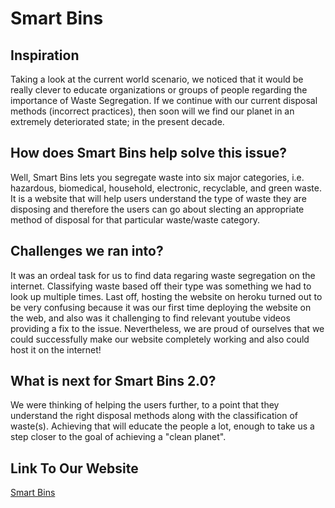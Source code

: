 # Smart Bins

## Inspiration
Taking a look at the current world scenario, we noticed that it would be really clever to educate organizations or groups of people regarding the importance of Waste Segregation. If we continue with our current disposal methods (incorrect practices), then soon will we find our planet in an extremely deteriorated state; in the present decade. 

## How does Smart Bins help solve this issue?
Well, Smart Bins lets you segregate waste into six major categories, i.e. hazardous, biomedical, household, electronic, recyclable, and green waste. It is a website that will help users understand the type of waste they are disposing and therefore the users can go about slecting an appropriate method of disposal for that particular waste/waste category. 

## Challenges we ran into?
It was an ordeal task for us to find data regaring waste segregation on the internet. Classifying waste based off their type was something we had to look up multiple times. Last off, hosting the website on heroku turned out to be very confusing because it was our first time deploying the website on the web, and also was it challenging to find relevant youtube videos providing a fix to the issue. Nevertheless, we are proud of ourselves that we could successfully make our website completely working and also could host it on the internet!

## What is next for Smart Bins 2.0?
We were thinking of helping the users further, to a point that they understand the right disposal methods along with the classification of waste(s). Achieving that will educate the people a lot, enough to take us a step closer to the goal of achieving a "clean planet".

## Link To Our Website
[Smart Bins](https://new-smart-bins.herokuapp.com/)